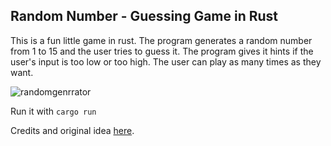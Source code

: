 ## Random Number - Guessing Game in Rust

This is a fun little game in rust. The program generates a random number from 1 to 15 and the user tries to guess it. The program gives it hints if the user's input is too low or too high. The user can play as many times as they want.

![randomgenrrator](https://github.com/EleftheriaBatsou/number-guess-game-rust/assets/17240273/35c69aba-5f73-480b-bbba-60ef6532a1ac)

Run it with `cargo run`

Credits and original idea [here](https://www.youtube.com/watch?v=ShqouEM5Dm0&list=PLrOQsSoS-V69jo82lPCIj8a1HLrmQLK2V&index=7&ab_channel=BekBrace).
